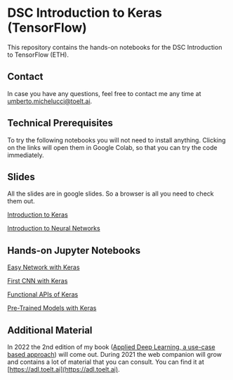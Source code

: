 # DSC Introduction to Keras (TensorFlow) 
This repository contains the hands-on notebooks for the DSC Introduction to TensorFlow (ETH).

## Contact

In case you have any questions, feel free to contact me any time at [umberto.michelucci@toelt.ai](mailto:umberto.michelucci@toelt.ai).

## Technical Prerequisites

To try the following notebooks you will not need to install anything. Clicking on the links will open them in Google Colab, so that you can try the code immediately.

## Slides

All the slides are in google slides. So a browser is all you need to check them out.

[Introduction to Keras](https://docs.google.com/presentation/d/1WdhHCRyjucaeX0ZM2g3XgZAqWmUdsVz6E5q6UwXfhC0/edit?usp=sharing)

[Introduction to Neural Networks](https://docs.google.com/presentation/d/1OwXjj_ZR3yMpmpFbQ71B4aNkuiUkoWAsdUKQJaiv1QA/edit?usp=sharing)

## Hands-on Jupyter Notebooks

[Easy Network with Keras](http://colab.research.google.com/github/toelt-llc/DSC-Intro-TensorFlow/blob/main/code/Easy%20NN%20with%20Keras.ipynb)

[First CNN with Keras](http://colab.research.google.com/github/toelt-llc/DSC-Intro-TensorFlow/blob/main/code/First%20example%20of%20a%20CNN%20with%20the%20MNIST%20dataset.ipynb)

[Functional APIs of Keras](http://colab.research.google.com/github/toelt-llc/DSC-Intro-TensorFlow/blob/main/code/Keras%20Functional%20APIs%20with%20TF2%20-%20First%20steps.ipynb)

[Pre-Trained Models with Keras](http://colab.research.google.com/github/toelt-llc/DSC-Intro-TensorFlow/blob/main/code/Pre-trained-models_with_keras_applications.ipynb)

## Additional Material

In 2022 the 2nd edition of my book ([Applied Deep Learning, a use-case based approach](https://www.apress.com/gp/book/9781484237892)) will come out. During 2021 the web companion will grow and contains a lot of material that you can consult. You can find it at [https://adl.toelt.ai](https://adl.toelt.ai).
